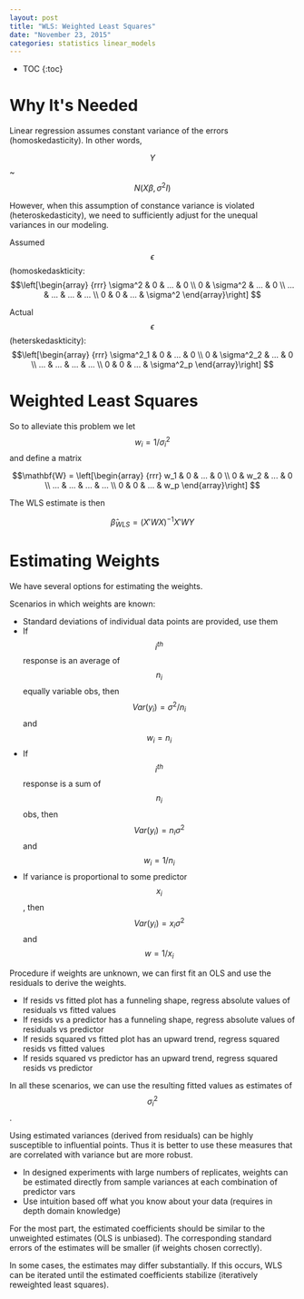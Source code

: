 ```yaml
---
layout: post
title: "WLS: Weighted Least Squares"
date: "November 23, 2015"
categories: statistics linear_models
---
```


* TOC
{:toc}



# Why It's Needed
Linear regression assumes constant variance of the errors (homoskedasticity). In other words,

$$ Y $$ ~ $$N(X\beta, \sigma^2 I)$$

However, when this assumption of constance variance is violated (heteroskedasticity), we need to sufficiently adjust for the unequal variances in our modeling.

Assumed $$\epsilon$$ (homoskedaskticity:
$$\left[\begin{array}
{rrr}
\sigma^2 & 0 & ... & 0 \\
0 & \sigma^2 & ... & 0 \\
... & ... & ... & ... \\
0 & 0 & ... & \sigma^2
\end{array}\right]
$$

Actual $$\epsilon$$ (heterskedaskticity):
$$\left[\begin{array}
{rrr}
\sigma^2_1 & 0 & ... & 0 \\
0 & \sigma^2_2 & ... & 0 \\
... & ... & ... & ... \\
0 & 0 & ... & \sigma^2_p
\end{array}\right]
$$

# Weighted Least Squares
So to alleviate this problem we let $$w_i = 1 / \sigma^2_i$$ and define a matrix 

$$\mathbf{W} = \left[\begin{array}
{rrr}
w_1 & 0 & ... & 0 \\
0 & w_2 & ... & 0 \\
... & ... & ... & ... \\
0 & 0 & ... & w_p
\end{array}\right]
$$

The WLS estimate is then

$$ \hat{\beta}_{WLS} = (X'WX)^{-1} X' W Y $$

# Estimating Weights
We have several options for estimating the weights.

Scenarios in which weights are known:

* Standard deviations of individual data points are provided, use them
* If $$i^{th}$$ response is an average of $$n_i$$ equally variable obs, then $$Var(y_i) = \sigma^2 / n_i$$ and $$w_i = n_i$$
* If $$i^{th}$$ response is a sum of $$n_i$$ obs, then $$Var(y_i) = n_i \sigma^2$$ and $$w_i = 1/n_i$$
* If variance is proportional to some predictor $$x_i$$, then $$Var(y_i) = x_i \sigma^2$$ and $$ w = 1/x_i$$

Procedure if weights are unknown, we can first fit an OLS and use the residuals to derive the weights.

* If resids vs fitted plot has a funneling shape, regress absolute values of residuals vs fitted values
* If resids vs a predictor has a funneling shape, regress absolute values of residuals vs predictor
* If resids squared vs fitted plot has an upward trend, regress squared resids vs fitted values
* If resids squared vs predictor has an upward trend, regress squared resids vs predictor

In all these scenarios, we can use the resulting fitted values as estimates of $$\sigma^2_i$$. 

Using estimated variances (derived from residuals) can be highly susceptible to influential points. Thus it is better to use these measures that are correlated with variance but are more robust. 

* In designed experiments with large numbers of replicates, weights can be estimated directly from sample variances at each combination of predictor vars
* Use intuition based off what you know about your data (requires in depth domain knowledge)

For the most part, the estimated coefficients should be similar to the unweighted estimates (OLS is unbiased). The corresponding standard errors of the estimates will be smaller (if weights chosen correctly). 

In some cases, the estimates may differ substantially. If this occurs, WLS can be iterated until the estimated coefficients stabilize (iteratively reweighted least squares). 
